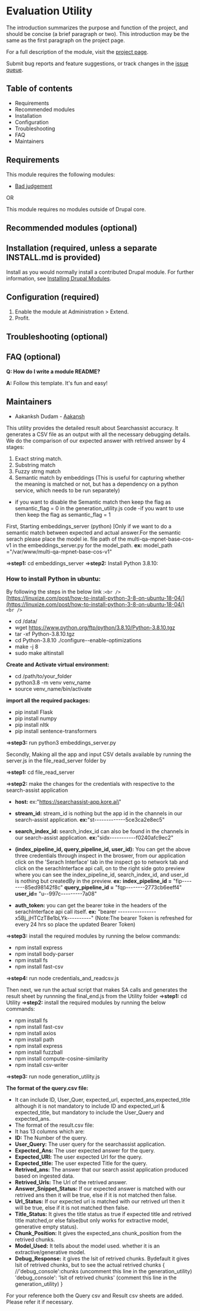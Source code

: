 # Evaluation Utility

The introduction summarizes the purpose and function of the project, and should be concise (a brief paragraph or two). This introduction may be the same as the first paragraph on the project page.

For a full description of the module, visit the
[project page](https://www.drupal.org/project/admin_menu).

Submit bug reports and feature suggestions, or track changes in the
[issue queue](https://www.drupal.org/project/issues/admin_menu).

## Table of contents

- Requirements
- Recommended modules
- Installation
- Configuration
- Troubleshooting
- FAQ
- Maintainers

## Requirements

This module requires the following modules:

- [Bad judgement](https://www.drupal.org/project/bad_judgement)

OR

This module requires no modules outside of Drupal core.

## Recommended modules (optional)

## Installation (required, unless a separate INSTALL.md is provided)

Install as you would normally install a contributed Drupal module. For further information, see [Installing Drupal Modules](https://www.drupal.org/docs/extending-drupal/installing-drupal-modules).

## Configuration (required)

1. Enable the module at Administration > Extend.
2. Profit.

## Troubleshooting (optional)

## FAQ (optional)

**Q: How do I write a module README?**

**A:** Follow this template. It's fun and easy!

## Maintainers

- Aakanksh Dudam - [Aakansh](https://www.drupal.org/u/dries)



This utility provides the detailed result about Searchassist accuracy. It generates a CSV file as an output with all the necessary debugging details. 
We do the comparison of our expected answer with retrived answer by 4 stages:  
1. Exact string match. 
2. Substring match 
3. Fuzzy strng match 
4. Semantic match by embeddings (This is useful for capturing whether the meaning is matched or not, but has a dependency on a python service, which needs to be run separately) 
- if you want to disable the Semantic match then keep the flag as semantic_flag = 0 in
the generation_utility.js code -if you want to use then keep the flag as
semantic_flag = 1

First, Starting embeddings_server (python) \[Only if we want to do a semantic match between expected and actual answer.For the semantic serach please place the model ie. file path of the multi-qa-mpnet-base-cos-v1 in the embeddings_server.py for the model_path.
**ex:** model_path =\"/var/www/multi-qa-mpnet-base-cos-v1\"

=\>**step1:** cd embeddings_server 
=\>**step2:** Install Python 3.8.10:
### How to install Python in ubuntu:
By following the steps in the below link :`<br />`
  [https://linuxize.com/post/how-to-install-python-3-8-on-ubuntu-18-04/](https://linuxize.com/post/how-to-install-python-3-8-on-ubuntu-18-04/) `<br />`

 - cd /data/  
 - wget
https://www.python.org/ftp/python/3.8.10/Python-3.8.10.tgz  
- tar -xf Python-3.8.10.tgz  
- cd Python-3.8.10 ./configure\--enable-optimizations  
- make -j 8  
- sudo make altinstall

**Create and Activate virtual environment:**

 - cd /path/to/your_folder  
 - python3.8 -m venv venv_name  
 - source venv_name/bin/activate

**import all the required packages:** 
- pip install Flask 
- pip install numpy
- pip install nltk 
- pip install sentence-transformers

=\>**step3:** run python3 embeddings_server.py

Secondly, Making all the app and input CSV details available by running the server.js in the file_read_server folder by

=\>**step1:** cd file_read_server

=\>**step2:** make the changes for the credentials with respective to the search-assist application  
- **host:** ex:\"https://searchassist-app.kore.ai\"

 - **stream_id:** stream_id is nothing but the app id in the channels in our search-assist application.
**ex:**\"st-------------5ce3ca2e8ec5\"

 - **search_index_id:** search_index_id can also be found in the channels in our search-assist application.
**ex:**\"sidx-----------f0240afc9ec2\"

 - **(index_pipeline_id, query_pipeline_id, user_id):**
 You can get the above three credentials through inspect in the broswer, from our application click on the \'Serach Interface\' tab in the inspect go to network tab and click on the serachInterface api call, on to the right side goto preview where you can see the index_pipeline_id, search_index_id, and user_id is nothing but createdBy in the preview.
**ex:** 
**index_pipeline_id =** \"fip--------85ed98142f8c\"
**query_pipeline_id =** \"fqp--------2773cb6eeff4\" 
**user_id=** \"u--997c---------7a08\"

 - **auth_token:** you can get the bearer toke in the headers of the serachInterface api call itself. 
 **ex:** \"bearer ----------------x5Bj_jHTCzT8e1bLYk----------\"
(Note:The bearer Token is refreshed for every 24 hrs so place the updated Bearer Token)

=\>**step3:** install the required modules by running the below commands:
- npm install express 
- npm install body-parser 
- npm install fs 
- npm install fast-csv

=\>**step4:** run node credentials_and_readcsv.js

Then next, we run the actual script that makes SA calls and generates the result sheet by runnning the final_end.js from the Utility folder
=\>**step1:** cd Utility 
=\>**step2:** install the required modules by running the below commands:
- npm install fs 
- npm install fast-csv 
- npm install axios
- npm install path 
- npm install express 
- npm install fuzzball 
- npm install compute-cosine-similarity 
- npm install csv-writer 

=\>**step3:** run node generation_utility.js

**The format of the query.csv file:** 
- It can include ID, User_Quer, expected_url, expected_ans,expected_title although it is not mandatory to include ID and expected_url & expected_title, but mandatory to include the User_Query and expected_ans.
- The format of the result.csv file: 
- It has 13 columns which are:  
- **ID:** The Number of the query.  
- **User_Query:** The user query for the searchassist application.  
- **Expected_Ans:** The user expected answer for the query.  
- **Expected_URl:** The user expected Url for the query.  
- **Expected_title:** The user expected Title for the query.  
- **Retrived_ans:** The answer that our search assist application produced based on ingested data.  
- **Retrived_Urls:** The Url of the retrived answer.  
- **Answer_Snippet_Status:** If our expected answer is matched with our retrived ans then it will be true, else if it is not matched then false.
- **Url_Status:** If our expected url is matched with our retrived url then it will be true, else if it is not matched then false.  
- **Title_Status:** It gives the title status as true if expected title and retrived title
matched,or else false(but only works for extractive model, generative
empty status).  
- **Chunk_Position:** It gives the expected_ans chunk_position from the retrived chunks.  
- **Model_Used:** It tells about the model used. whether it is an extractive/generative model.  
- **Debug_Response:** it gives the lsit of retrived chunks. Bydefault it gives
lsit of retrived chunks, but to see the actual retrived chunks 
{
//\'debug_console\':chunks (uncomment this line in the generation_utility) 
\'debug_console\': \'lsit of retrived chunks\' (comment this line in the generation_utility)
}

For your reference both the Query csv and Result csv sheets are added. Please refer it if necessary.